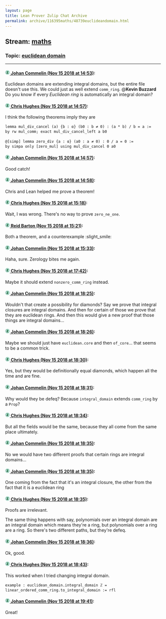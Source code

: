 ```yaml
---
layout: page
title: Lean Prover Zulip Chat Archive 
permalink: archive/116395maths/48739euclideandomain.html
---
```


## Stream: [maths](index.html)
### Topic: [euclidean domain](48739euclideandomain.html)

---

#### [![Click to go to Zulip](../../assets/img/zulip2.png) Johan Commelin (Nov 15 2018 at 14:53)](https://leanprover.zulipchat.com/#narrow/stream/116395-maths/topic/euclidean%20domain/near/147742225):
Euclidean domains are extending integral domains, but the entire file doesn't use this. We could just as well extend `comm_ring`. @**Kevin Buzzard** Do you know if every *Euclidean ring* is automatically an integral domain?

#### [![Click to go to Zulip](../../assets/img/zulip2.png) Chris Hughes (Nov 15 2018 at 14:57)](https://leanprover.zulipchat.com/#narrow/stream/116395-maths/topic/euclidean%20domain/near/147742459):
I think the following theorems imply they are
```lean
lemma mul_div_cancel (a) {b : α} (b0 : b ≠ 0) : (a * b) / b = a :=
by rw mul_comm; exact mul_div_cancel_left a b0

@[simp] lemma zero_div {a : α} (a0 : a ≠ 0) : 0 / a = 0 :=
by simpa only [zero_mul] using mul_div_cancel 0 a0
```

#### [![Click to go to Zulip](../../assets/img/zulip2.png) Johan Commelin (Nov 15 2018 at 14:57)](https://leanprover.zulipchat.com/#narrow/stream/116395-maths/topic/euclidean%20domain/near/147742484):
Good catch!

#### [![Click to go to Zulip](../../assets/img/zulip2.png) Johan Commelin (Nov 15 2018 at 14:58)](https://leanprover.zulipchat.com/#narrow/stream/116395-maths/topic/euclidean%20domain/near/147742532):
Chris and Lean helped me prove a theorem!

#### [![Click to go to Zulip](../../assets/img/zulip2.png) Chris Hughes (Nov 15 2018 at 15:18)](https://leanprover.zulipchat.com/#narrow/stream/116395-maths/topic/euclidean%20domain/near/147744070):
Wait, I was wrong. There's no way to prove `zero_ne_one`.

#### [![Click to go to Zulip](../../assets/img/zulip2.png) Reid Barton (Nov 15 2018 at 15:21)](https://leanprover.zulipchat.com/#narrow/stream/116395-maths/topic/euclidean%20domain/near/147744291):
Both a theorem, and a counterexample :slight_smile:

#### [![Click to go to Zulip](../../assets/img/zulip2.png) Johan Commelin (Nov 15 2018 at 15:33)](https://leanprover.zulipchat.com/#narrow/stream/116395-maths/topic/euclidean%20domain/near/147745230):
Haha, sure. Zerology bites me again.

#### [![Click to go to Zulip](../../assets/img/zulip2.png) Chris Hughes (Nov 15 2018 at 17:42)](https://leanprover.zulipchat.com/#narrow/stream/116395-maths/topic/euclidean%20domain/near/147755173):
Maybe it should extend `nonzero_comm_ring` instead.

#### [![Click to go to Zulip](../../assets/img/zulip2.png) Johan Commelin (Nov 15 2018 at 18:25)](https://leanprover.zulipchat.com/#narrow/stream/116395-maths/topic/euclidean%20domain/near/147758098):
Wouldn't that create a possibility for diamonds? Say we prove that integral closures are integral domains. And then for certain of those we prove that they are euclidean rings. And then this would give a new proof that those things are integral domains...

#### [![Click to go to Zulip](../../assets/img/zulip2.png) Johan Commelin (Nov 15 2018 at 18:26)](https://leanprover.zulipchat.com/#narrow/stream/116395-maths/topic/euclidean%20domain/near/147758146):
Maybe we should just have `euclidean.core` and then `of_core`... that seems to be a common trick.

#### [![Click to go to Zulip](../../assets/img/zulip2.png) Chris Hughes (Nov 15 2018 at 18:30)](https://leanprover.zulipchat.com/#narrow/stream/116395-maths/topic/euclidean%20domain/near/147758439):
Yes, but they would be definitionally equal diamonds, which happen all the time and are fine.

#### [![Click to go to Zulip](../../assets/img/zulip2.png) Johan Commelin (Nov 15 2018 at 18:31)](https://leanprover.zulipchat.com/#narrow/stream/116395-maths/topic/euclidean%20domain/near/147758480):
Why would they be defeq? Because `integral_domain` extends `comm_ring` by a `Prop`?

#### [![Click to go to Zulip](../../assets/img/zulip2.png) Chris Hughes (Nov 15 2018 at 18:34)](https://leanprover.zulipchat.com/#narrow/stream/116395-maths/topic/euclidean%20domain/near/147758635):
But all the fields would be the same, because they all come from the same place ultimately.

#### [![Click to go to Zulip](../../assets/img/zulip2.png) Johan Commelin (Nov 15 2018 at 18:35)](https://leanprover.zulipchat.com/#narrow/stream/116395-maths/topic/euclidean%20domain/near/147758657):
No we would have two different proofs that certain rings are integral domains...

#### [![Click to go to Zulip](../../assets/img/zulip2.png) Johan Commelin (Nov 15 2018 at 18:35)](https://leanprover.zulipchat.com/#narrow/stream/116395-maths/topic/euclidean%20domain/near/147758675):
One coming from the fact that it's an integral closure, the other from the fact that it is a euclidean ring

#### [![Click to go to Zulip](../../assets/img/zulip2.png) Chris Hughes (Nov 15 2018 at 18:35)](https://leanprover.zulipchat.com/#narrow/stream/116395-maths/topic/euclidean%20domain/near/147758682):
Proofs are irrelevant.

The same thing happens with say, polynomials over an integral domain are an integral domain which means they're a ring, but polynomials over a ring are a ring. So there's two different paths, but they're defeq.

#### [![Click to go to Zulip](../../assets/img/zulip2.png) Johan Commelin (Nov 15 2018 at 18:36)](https://leanprover.zulipchat.com/#narrow/stream/116395-maths/topic/euclidean%20domain/near/147758765):
Ok, good.

#### [![Click to go to Zulip](../../assets/img/zulip2.png) Chris Hughes (Nov 15 2018 at 18:43)](https://leanprover.zulipchat.com/#narrow/stream/116395-maths/topic/euclidean%20domain/near/147759127):
This worked when I tried changing integral domain.
```lean
example : euclidean_domain.integral_domain ℤ = linear_ordered_comm_ring.to_integral_domain := rfl
```

#### [![Click to go to Zulip](../../assets/img/zulip2.png) Johan Commelin (Nov 15 2018 at 19:41)](https://leanprover.zulipchat.com/#narrow/stream/116395-maths/topic/euclidean%20domain/near/147762970):
Great!

